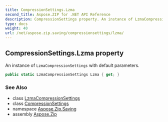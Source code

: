 ```yaml
---
title: CompressionSettings.Lzma
second_title: Aspose.ZIP for .NET API Reference
description: CompressionSettings property. An instance of LzmaCompressionSettings with default parameters
type: docs
weight: 40
url: /net/aspose.zip.saving/compressionsettings/lzma/
---
```

## CompressionSettings.Lzma property

An instance of `LzmaCompressionSettings` with default parameters.

```csharp
public static LzmaCompressionSettings Lzma { get; }
```

### See Also

* class [LzmaCompressionSettings](../../lzmacompressionsettings/)
* class [CompressionSettings](../)
* namespace [Aspose.Zip.Saving](../../compressionsettings/)
* assembly [Aspose.Zip](../../../)



